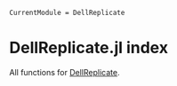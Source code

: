```@meta
CurrentModule = DellReplicate
```

# DellReplicate.jl index

All functions for [DellReplicate](https://github.com/prantoine/DellReplicate.jl).

```@index
```
